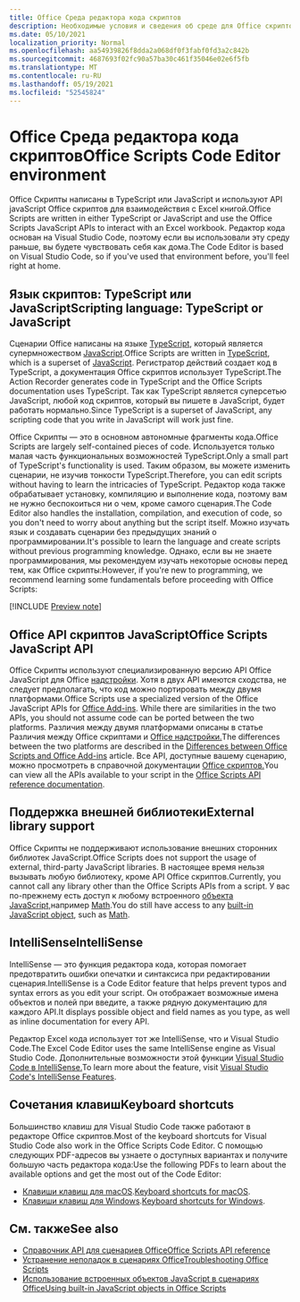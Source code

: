 ```yaml
---
title: Office Среда редактора кода скриптов
description: Необходимые условия и сведения об среде для Office скриптов в Excel в Интернете.
ms.date: 05/10/2021
localization_priority: Normal
ms.openlocfilehash: aa54939826f8dda2a068df0f3fabf0fd3a2c842b
ms.sourcegitcommit: 4687693f02fc90a57ba30c461f35046e02e6f5fb
ms.translationtype: MT
ms.contentlocale: ru-RU
ms.lasthandoff: 05/19/2021
ms.locfileid: "52545824"
---
```

# <a name="office-scripts-code-editor-environment"></a><span data-ttu-id="c24c9-103">Office Среда редактора кода скриптов</span><span class="sxs-lookup"><span data-stu-id="c24c9-103">Office Scripts Code Editor environment</span></span>

<span data-ttu-id="c24c9-104">Office Скрипты написаны в TypeScript или JavaScript и используют API javaScript Office скриптов для взаимодействия с Excel книгой.</span><span class="sxs-lookup"><span data-stu-id="c24c9-104">Office Scripts are written in either TypeScript or JavaScript and use the Office Scripts JavaScript APIs to interact with an Excel workbook.</span></span> <span data-ttu-id="c24c9-105">Редактор кода основан на Visual Studio Code, поэтому если вы использовали эту среду раньше, вы будете чувствовать себя как дома.</span><span class="sxs-lookup"><span data-stu-id="c24c9-105">The Code Editor is based on Visual Studio Code, so if you've used that environment before, you'll feel right at home.</span></span>

## <a name="scripting-language-typescript-or-javascript"></a><span data-ttu-id="c24c9-106">Язык скриптов: TypeScript или JavaScript</span><span class="sxs-lookup"><span data-stu-id="c24c9-106">Scripting language: TypeScript or JavaScript</span></span>

<span data-ttu-id="c24c9-107">Сценарии Office написаны на языке [TypeScript](https://www.typescriptlang.org/docs/home.html), который является супермножеством [JavaScript](https://developer.mozilla.org/docs/Web/JavaScript).</span><span class="sxs-lookup"><span data-stu-id="c24c9-107">Office Scripts are written in [TypeScript](https://www.typescriptlang.org/docs/home.html), which is a superset of [JavaScript](https://developer.mozilla.org/docs/Web/JavaScript).</span></span> <span data-ttu-id="c24c9-108">Регистратор действий создает код в TypeScript, а документация Office скриптов использует TypeScript.</span><span class="sxs-lookup"><span data-stu-id="c24c9-108">The Action Recorder generates code in TypeScript and the Office Scripts documentation uses TypeScript.</span></span> <span data-ttu-id="c24c9-109">Так как TypeScript является суперсетью JavaScript, любой код скриптов, который вы пишете в JavaScript, будет работать нормально.</span><span class="sxs-lookup"><span data-stu-id="c24c9-109">Since TypeScript is a superset of JavaScript, any scripting code that you write in JavaScript will work just fine.</span></span>

<span data-ttu-id="c24c9-110">Office Скрипты — это в основном автономные фрагменты кода.</span><span class="sxs-lookup"><span data-stu-id="c24c9-110">Office Scripts are largely self-contained pieces of code.</span></span> <span data-ttu-id="c24c9-111">Используется только малая часть функциональных возможностей TypeScript.</span><span class="sxs-lookup"><span data-stu-id="c24c9-111">Only a small part of TypeScript's functionality is used.</span></span> <span data-ttu-id="c24c9-112">Таким образом, вы можете изменить сценарии, не изучив тонкости TypeScript.</span><span class="sxs-lookup"><span data-stu-id="c24c9-112">Therefore, you can edit scripts without having to learn the intricacies of TypeScript.</span></span> <span data-ttu-id="c24c9-113">Редактор кода также обрабатывает установку, компиляцию и выполнение кода, поэтому вам не нужно беспокоиться ни о чем, кроме самого сценария.</span><span class="sxs-lookup"><span data-stu-id="c24c9-113">The Code Editor also handles the installation, compilation, and execution of code, so you don't need to worry about anything but the script itself.</span></span> <span data-ttu-id="c24c9-114">Можно изучать язык и создавать сценарии без предыдущих знаний о программировании.</span><span class="sxs-lookup"><span data-stu-id="c24c9-114">It's possible to learn the language and create scripts without previous programming knowledge.</span></span> <span data-ttu-id="c24c9-115">Однако, если вы не знаете программирования, мы рекомендуем изучать некоторые основы перед тем, как Office скрипты:</span><span class="sxs-lookup"><span data-stu-id="c24c9-115">However, if you're new to programming, we recommend learning some fundamentals before proceeding with Office Scripts:</span></span>

[!INCLUDE [Preview note](../includes/coding-basics-references.md)]

## <a name="office-scripts-javascript-api"></a><span data-ttu-id="c24c9-116">Office API скриптов JavaScript</span><span class="sxs-lookup"><span data-stu-id="c24c9-116">Office Scripts JavaScript API</span></span>

<span data-ttu-id="c24c9-117">Office Скрипты используют специализированную версию API Office JavaScript для Office [надстройки](/office/dev/add-ins/overview/index). Хотя в двух API имеются сходства, не следует предполагать, что код можно портировать между двумя платформами.</span><span class="sxs-lookup"><span data-stu-id="c24c9-117">Office Scripts use a specialized version of the Office JavaScript APIs for [Office Add-ins](/office/dev/add-ins/overview/index). While there are similarities in the two APIs, you should not assume code can be ported between the two platforms.</span></span> <span data-ttu-id="c24c9-118">Различия между двумя платформами описаны в статье Различия между Office скриптами и [Office надстройки.](../resources/add-ins-differences.md#apis)</span><span class="sxs-lookup"><span data-stu-id="c24c9-118">The differences between the two platforms are described in the [Differences between Office Scripts and Office Add-ins](../resources/add-ins-differences.md#apis) article.</span></span> <span data-ttu-id="c24c9-119">Все API, доступные вашему сценарию, можно просмотреть в справочной документации [Office скриптов.](/javascript/api/office-scripts/overview)</span><span class="sxs-lookup"><span data-stu-id="c24c9-119">You can view all the APIs available to your script in the [Office Scripts API reference documentation](/javascript/api/office-scripts/overview).</span></span>

## <a name="external-library-support"></a><span data-ttu-id="c24c9-120">Поддержка внешней библиотеки</span><span class="sxs-lookup"><span data-stu-id="c24c9-120">External library support</span></span>

<span data-ttu-id="c24c9-121">Office Скрипты не поддерживают использование внешних сторонних библиотек JavaScript.</span><span class="sxs-lookup"><span data-stu-id="c24c9-121">Office Scripts does not support the usage of external, third-party JavaScript libraries.</span></span> <span data-ttu-id="c24c9-122">В настоящее время нельзя вызывать любую библиотеку, кроме API Office скриптов.</span><span class="sxs-lookup"><span data-stu-id="c24c9-122">Currently, you cannot call any library other than the Office Scripts APIs from a script.</span></span> <span data-ttu-id="c24c9-123">У вас по-прежнему есть доступ к любому встроенного [объекта JavaScript,](../develop/javascript-objects.md)например [Math](https://developer.mozilla.org/docs/Web/JavaScript/Reference/Global_Objects/Math).</span><span class="sxs-lookup"><span data-stu-id="c24c9-123">You do still have access to any [built-in JavaScript object](../develop/javascript-objects.md), such as [Math](https://developer.mozilla.org/docs/Web/JavaScript/Reference/Global_Objects/Math).</span></span>

## <a name="intellisense"></a><span data-ttu-id="c24c9-124">IntelliSense</span><span class="sxs-lookup"><span data-stu-id="c24c9-124">IntelliSense</span></span>

<span data-ttu-id="c24c9-125">IntelliSense — это функция редактора кода, которая помогает предотвратить ошибки опечатки и синтаксиса при редактировании сценария.</span><span class="sxs-lookup"><span data-stu-id="c24c9-125">IntelliSense is a Code Editor feature that helps prevent typos and syntax errors as you edit your script.</span></span> <span data-ttu-id="c24c9-126">Он отображает возможные имена объектов и полей при введите, а также рядную документацию для каждого API.</span><span class="sxs-lookup"><span data-stu-id="c24c9-126">It displays possible object and field names as you type, as well as inline documentation for every API.</span></span>

<span data-ttu-id="c24c9-127">Редактор Excel кода использует тот же IntelliSense, что и Visual Studio Code.</span><span class="sxs-lookup"><span data-stu-id="c24c9-127">The Excel Code Editor uses the same IntelliSense engine as Visual Studio Code.</span></span> <span data-ttu-id="c24c9-128">Дополнительные возможности этой функции [Visual Studio Code в IntelliSense.](https://code.visualstudio.com/docs/editor/intellisense#_intellisense-features)</span><span class="sxs-lookup"><span data-stu-id="c24c9-128">To learn more about the feature, visit [Visual Studio Code's IntelliSense Features](https://code.visualstudio.com/docs/editor/intellisense#_intellisense-features).</span></span>

## <a name="keyboard-shortcuts"></a><span data-ttu-id="c24c9-129">Сочетания клавиш</span><span class="sxs-lookup"><span data-stu-id="c24c9-129">Keyboard shortcuts</span></span>

<span data-ttu-id="c24c9-130">Большинство клавиш для Visual Studio Code также работают в редакторе Office скриптов.</span><span class="sxs-lookup"><span data-stu-id="c24c9-130">Most of the keyboard shortcuts for Visual Studio Code also work in the Office Scripts Code Editor.</span></span> <span data-ttu-id="c24c9-131">С помощью следующих PDF-адресов вы узнаете о доступных вариантах и получите большую часть редактора кода:</span><span class="sxs-lookup"><span data-stu-id="c24c9-131">Use the following PDFs to learn about the available options and get the most out of the Code Editor:</span></span>

- <span data-ttu-id="c24c9-132">[Клавиши клавиш для macOS](https://code.visualstudio.com/shortcuts/keyboard-shortcuts-macos.pdf).</span><span class="sxs-lookup"><span data-stu-id="c24c9-132">[Keyboard shortcuts for macOS](https://code.visualstudio.com/shortcuts/keyboard-shortcuts-macos.pdf).</span></span>
- <span data-ttu-id="c24c9-133">[Клавиши клавиш для Windows](https://code.visualstudio.com/shortcuts/keyboard-shortcuts-windows.pdf).</span><span class="sxs-lookup"><span data-stu-id="c24c9-133">[Keyboard shortcuts for Windows](https://code.visualstudio.com/shortcuts/keyboard-shortcuts-windows.pdf).</span></span>

## <a name="see-also"></a><span data-ttu-id="c24c9-134">См. также</span><span class="sxs-lookup"><span data-stu-id="c24c9-134">See also</span></span>

- [<span data-ttu-id="c24c9-135">Справочник API для сценариев Office</span><span class="sxs-lookup"><span data-stu-id="c24c9-135">Office Scripts API reference</span></span>](/javascript/api/office-scripts/overview)
- [<span data-ttu-id="c24c9-136">Устранение неполадок в сценариях Office</span><span class="sxs-lookup"><span data-stu-id="c24c9-136">Troubleshooting Office Scripts</span></span>](../testing/troubleshooting.md)
- [<span data-ttu-id="c24c9-137">Использование встроенных объектов JavaScript в сценариях Office</span><span class="sxs-lookup"><span data-stu-id="c24c9-137">Using built-in JavaScript objects in Office Scripts</span></span>](../develop/javascript-objects.md)
